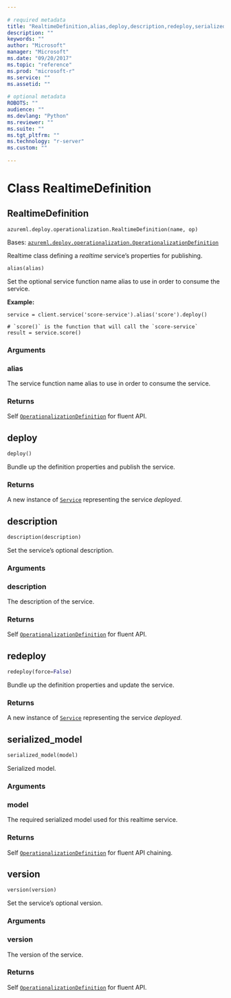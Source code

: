 ```yaml
--- 
 
# required metadata 
title: "RealtimeDefinition,alias,deploy,description,redeploy,serialized_model,version: from azureml-model-management-sdk – Machine Learning Server | Microsoft Docs" 
description: "" 
keywords: "" 
author: "Microsoft" 
manager: "Microsoft" 
ms.date: "09/20/2017" 
ms.topic: "reference" 
ms.prod: "microsoft-r" 
ms.service: "" 
ms.assetid: "" 
 
# optional metadata 
ROBOTS: "" 
audience: "" 
ms.devlang: "Python" 
ms.reviewer: "" 
ms.suite: "" 
ms.tgt_pltfrm: "" 
ms.technology: "r-server" 
ms.custom: "" 
 
---
```


# Class RealtimeDefinition


## RealtimeDefinition



```
azureml.deploy.operationalization.RealtimeDefinition(name, op)
```




Bases: [`azureml.deploy.operationalization.OperationalizationDefinition`](operationalization-definition)

Realtime class defining a *realtime* service’s properties for publishing.



```python
alias(alias)
```




Set the optional service function name alias to use in order to consume
the service.

**Example:**



```
service = client.service('score-service').alias('score').deploy()

# `score()` is the function that will call the `score-service`
result = service.score()
```



### Arguments


### alias

The service function name alias to use in order to consume
the service.


### Returns

Self [`OperationalizationDefinition`](operationalization-definition) for fluent API.



## deploy

```python
deploy()
```




Bundle up the definition properties and publish the service.


### Returns

A new instance of [`Service`](service.md#service) representing the
service *deployed*.



## description

```python
description(description)
```




Set the service’s optional description.


### Arguments


### description

The description of the service.


### Returns

Self [`OperationalizationDefinition`](operationalization-definition) for fluent API.



## redeploy

```python
redeploy(force=False)
```




Bundle up the definition properties and update the service.


### Returns

A new instance of [`Service`](service.md#service) representing the
service *deployed*.



## serialized_model

```python
serialized_model(model)
```




Serialized model.


### Arguments


### model

The required serialized model used for this realtime
service.


### Returns

Self [`OperationalizationDefinition`](operationalization-definition) for fluent API
chaining.



## version

```python
version(version)
```




Set the service’s optional version.


### Arguments


### version

The version of the service.


### Returns

Self [`OperationalizationDefinition`](operationalization-definition) for fluent API.

